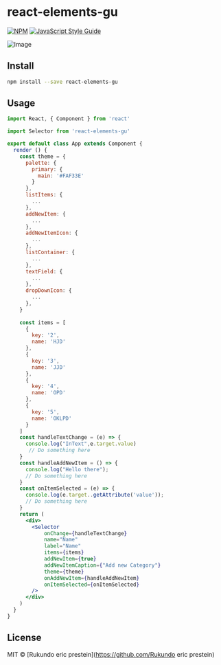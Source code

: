 # react-elements-gu

> 

[![NPM](https://img.shields.io/npm/v/selectort-gu.svg)](https://www.npmjs.com/package/selectort-gu) [![JavaScript Style Guide](https://img.shields.io/badge/code_style-standard-brightgreen.svg)](https://standardjs.com)

![Image](https://firebasestorage.googleapis.com/v0/b/moodsapp-ad905.appspot.com/o/Images%2Fezgif.com-video-to-gif.gif?alt=media&token=48b72ad9-2170-4001-bc8f-54062adf39ff)

## Install

```bash
npm install --save react-elements-gu
```

## Usage

```jsx
import React, { Component } from 'react'

import Selector from 'react-elements-gu'

export default class App extends Component {
  render () {
    const theme = {
      palette: {
        primary: {
          main: '#FAF33E'
        }
      },
      listItems: {
        ...
      },
      addNewItem: {
        ...
      },
      addNewItemIcon: {
        ...
      },
      listContainer: {
        ...
      },
      textField: {
        ...
      },
      dropDownIcon: {
        ...
      },
    }
    
    const items = [
      {
        key: '2',
        name: 'HJD'
      },
      {
        key: '3',
        name: 'JJD'
      },
      {
        key: '4',
        name: 'OPD'
      },
      {
        key: '5',
        name: 'OKLPD'
      }
    ]
    const handleTextChange = (e) => {
      console.log("InText",e.target.value)
       // Do something here
    }
    const handleAddNewItem = () => {
      console.log("Hello there");
      // Do something here
    }
    const onItemSelected = (e) => {
      console.log(e.target..getAttribute('value'));
      // Do something here
    }
    return (
      <div>
        <Selector
            onChange={handleTextChange}
            name="Name"
            label="Name"
            items={items}
            addNewItem={true}
            addNewItemCaption={"Add new Category"}
            theme={theme}
            onAddNewItem={handleAddNewItem}
            onItemSelected={onItemSelected}
        />
      </div>
    )
  }
}

```

## License

MIT © [Rukundo eric prestein](https://github.com/Rukundo eric prestein)
